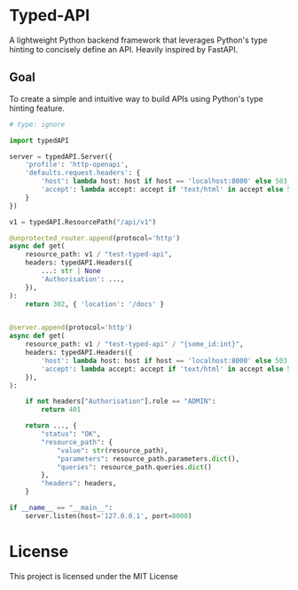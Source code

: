 # Typed-API

A lightweight Python backend framework that leverages Python's type hinting to concisely define an API. Heavily inspired by FastAPI.

## Goal

To create a simple and intuitive way to build APIs using Python's type hinting feature.

```Python
# type: ignore

import typedAPI

server = typedAPI.Server({
    'profile': 'http-openapi',
    'defaults.request.headers': {
        'host': lambda host: host if host == 'localhost:8000' else 503,
        'accept': lambda accept: accept if 'text/html' in accept else 503,
    }
})

v1 = typedAPI.ResourcePath("/api/v1")

@unprotected_router.append(protocol='http')
async def get(
    resource_path: v1 / "test-typed-api",
    headers: typedAPI.Headers({
        ...: str | None
        'Authorisation': ...,
    }),
):
    return 302, { 'location': '/docs' }


@server.append(protocol='http')
async def get(
    resource_path: v1 / "test-typed-api" / "{some_id:int}",
    headers: typedAPI.Headers({
        'host': lambda host: host if host == 'localhost:8000' else 503,
        'accept': lambda accept: accept if 'text/html' in accept else 503,
    }),
):

    if not headers["Authorisation"].role == "ADMIN":
        return 401

    return ..., {
        "status": "OK",
        "resource_path": {
            "value": str(resource_path),
            "parameters": resource_path.parameters.dict(),
            "queries": resource_path.queries.dict()
        },
        "headers": headers,
    }

if __name__ == "__main__":
    server.listen(host='127.0.0.1', port=8000)


```

# License

This project is licensed under the MIT License